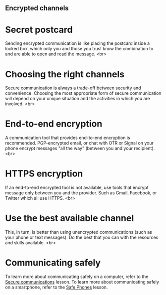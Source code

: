
## Encrypted channels

# Secret postcard
Sending encrypted communication is like placing the postcard inside a locked box, which only you and those you trust know the combination to and are able to open and read the message.
&lt;br&gt;
# Choosing the right channels
Secure communication is always a trade-off between security and convenience. Choosing the most appropriate form of secure communication will depend on your unique situation and the activities in which you are involved.
&lt;br&gt;
# End-to-end encryption
A communication tool that provides end-to-end encryption is recommended. PGP-encrypted email, or chat with OTR or Signal on your phone encrypt messages &quot;all the way&quot; (between you and your recipient).
&lt;br&gt;
# HTTPS encryption
If an end-to-end encrypted tool is not available, use tools that encrypt message only between you and the provider. Such as Gmail, Facebook, or Twitter which all use HTTPS.
&lt;br&gt;
# Use the best available channel
This, in turn, is better than using unencrypted communications (such as your phone or text messages). Do the best that you can with the resources and skills available.
&lt;br&gt;
# Communicating safely
To learn more about communicating safely on a computer, refer to the [Secure communications](en/topics/understand-4-digisec/4-secure-communications/1-1-intro.md) lesson.
To learn more about communicating safely on a smartphone, refer to the [Safe Phones](en/topics/practice-3-safe-phones/0-getting-started/1-intro.md) lesson.
